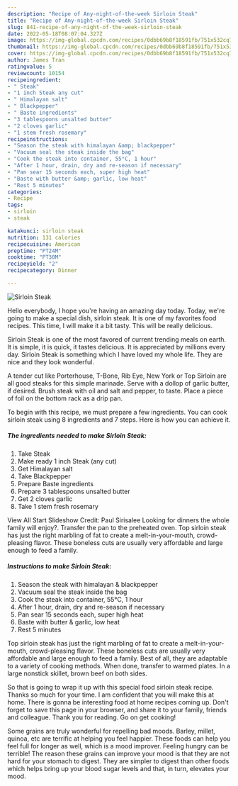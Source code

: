 ```yaml
---
description: "Recipe of Any-night-of-the-week Sirloin Steak"
title: "Recipe of Any-night-of-the-week Sirloin Steak"
slug: 841-recipe-of-any-night-of-the-week-sirloin-steak
date: 2022-05-18T08:07:04.327Z
image: https://img-global.cpcdn.com/recipes/0dbb69b8f18591fb/751x532cq70/sirloin-steak-recipe-main-photo.jpg
thumbnail: https://img-global.cpcdn.com/recipes/0dbb69b8f18591fb/751x532cq70/sirloin-steak-recipe-main-photo.jpg
cover: https://img-global.cpcdn.com/recipes/0dbb69b8f18591fb/751x532cq70/sirloin-steak-recipe-main-photo.jpg
author: James Tran
ratingvalue: 5
reviewcount: 10154
recipeingredient:
- " Steak"
- "1 inch Steak any cut"
- " Himalayan salt"
- " Blackpepper"
- " Baste ingredients"
- "3 tablespoons unsalted butter"
- "2 cloves garlic"
- "1 stem fresh rosemary"
recipeinstructions:
- "Season the steak with himalayan &amp; blackpepper"
- "Vacuum seal the steak inside the bag"
- "Cook the steak into container, 55°C, 1 hour"
- "After 1 hour, drain, dry and re-season if necessary"
- "Pan sear 15 seconds each, super high heat"
- "Baste with butter &amp; garlic, low heat"
- "Rest 5 minutes"
categories:
- Recipe
tags:
- sirloin
- steak

katakunci: sirloin steak 
nutrition: 131 calories
recipecuisine: American
preptime: "PT24M"
cooktime: "PT30M"
recipeyield: "2"
recipecategory: Dinner

---
```



![Sirloin Steak](https://img-global.cpcdn.com/recipes/0dbb69b8f18591fb/751x532cq70/sirloin-steak-recipe-main-photo.jpg)

Hello everybody, I hope you're having an amazing day today. Today, we're going to make a special dish, sirloin steak. It is one of my favorites food recipes. This time, I will make it a bit tasty. This will be really delicious.

Sirloin Steak is one of the most favored of current trending meals on earth. It is simple, it is quick, it tastes delicious. It is appreciated by millions every day. Sirloin Steak is something which I have loved my whole life. They are nice and they look wonderful.

A tender cut like Porterhouse, T-Bone, Rib Eye, New York or Top Sirloin are all good steaks for this simple marinade. Serve with a dollop of garlic butter, if desired. Brush steak with oil and salt and pepper, to taste. Place a piece of foil on the bottom rack as a drip pan.


To begin with this recipe, we must prepare a few ingredients. You can cook sirloin steak using 8 ingredients and 7 steps. Here is how you can achieve it.

<!--inarticleads1-->

##### The ingredients needed to make Sirloin Steak:

1. Take  Steak
1. Make ready 1 inch Steak (any cut)
1. Get  Himalayan salt
1. Take  Blackpepper
1. Prepare  Baste ingredients
1. Prepare 3 tablespoons unsalted butter
1. Get 2 cloves garlic
1. Take 1 stem fresh rosemary


View All Start Slideshow Credit: Paul Sirisalee Looking for dinners the whole family will enjoy?. Transfer the pan to the preheated oven. Top sirloin steak has just the right marbling of fat to create a melt-in-your-mouth, crowd-pleasing flavor. These boneless cuts are usually very affordable and large enough to feed a family. 

<!--inarticleads2-->

##### Instructions to make Sirloin Steak:

1. Season the steak with himalayan &amp; blackpepper
1. Vacuum seal the steak inside the bag
1. Cook the steak into container, 55°C, 1 hour
1. After 1 hour, drain, dry and re-season if necessary
1. Pan sear 15 seconds each, super high heat
1. Baste with butter &amp; garlic, low heat
1. Rest 5 minutes


Top sirloin steak has just the right marbling of fat to create a melt-in-your-mouth, crowd-pleasing flavor. These boneless cuts are usually very affordable and large enough to feed a family. Best of all, they are adaptable to a variety of cooking methods. When done, transfer to warmed plates. In a large nonstick skillet, brown beef on both sides. 

So that is going to wrap it up with this special food sirloin steak recipe. Thanks so much for your time. I am confident that you will make this at home. There is gonna be interesting food at home recipes coming up. Don't forget to save this page in your browser, and share it to your family, friends and colleague. Thank you for reading. Go on get cooking!

Some grains are truly wonderful for repelling bad moods. Barley, millet, quinoa, etc are terrific at helping you feel happier. These foods can help you feel full for longer as well, which is a mood improver. Feeling hungry can be terrible! The reason these grains can improve your mood is that they are not hard for your stomach to digest. They are simpler to digest than other foods which helps bring up your blood sugar levels and that, in turn, elevates your mood.
